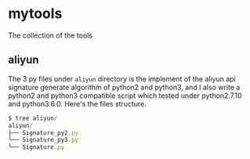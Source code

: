 # mytools
The collection of the tools
## aliyun
The 3 py files under `aliyun` directory is the implement of the aliyun api signature generate algorithm of python2 and python3, and I also write a python2 and python3 compatible script which tested under python2.7.10 and python3.6.0.
Here's the files structure.

```javascript
$ tree aliyun/
aliyun/
├── Signature_py2.py
└── Signature_py3.py
└── Signature.py
```

